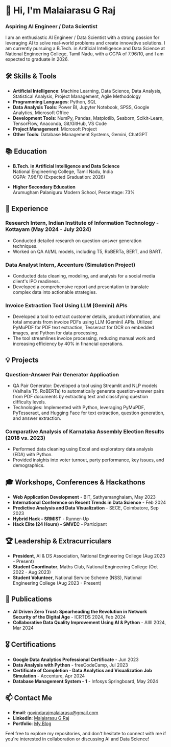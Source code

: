 # 👋 Hi, I'm Malaiarasu G Raj

### Aspiring AI Engineer / Data Scientist

I am an enthusiastic AI Engineer / Data Scientist with a strong passion for leveraging AI to solve real-world problems and create innovative solutions. I am currently pursuing a B.Tech. in Artificial Intelligence and Data Science at National Engineering College, Tamil Nadu, with a CGPA of 7.96/10, and I am expected to graduate in 2026.

## 🛠️ Skills & Tools
- **Artificial Intelligence**: Machine Learning, Data Science, Data Analysis, Statistical Analysis, Project Management, Agile Methodology
- **Programming Languages**: Python, SQL
- **Data Analysis Tools**: Power BI, Jupyter Notebook, SPSS, Google Analytics, Microsoft Office
- **Development Tools**: NumPy, Pandas, Matplotlib, Seaborn, Scikit-Learn, TensorFlow, Anaconda, Git/GitHub, VS Code
- **Project Management**: Microsoft Project
- **Other Tools**: Database Management Systems, Gemini, ChatGPT

## 📚 Education
- **B.Tech. in Artificial Intelligence and Data Science**  
  National Engineering College, Tamil Nadu, India  
  CGPA: 7.96/10 (Expected Graduation: 2026)

- **Higher Secondary Education**  
  Arumugham Palaniguru Modern School, Percentage: 73%

## 💼 Experience
### Research Intern, Indian Institute of Information Technology - Kottayam (May 2024 - July 2024)
- Conducted detailed research on question-answer generation techniques.
- Worked on QA AI/ML models, including T5, RoBERTa, BERT, and BART.

### Data Analyst Intern, Accenture (Simulation Project)
- Conducted data cleaning, modeling, and analysis for a social media client's IPO readiness.
- Developed a comprehensive report and presentation to translate complex data into actionable strategies.

### Invoice Extraction Tool Using LLM (Gemini) APIs
- Developed a tool to extract customer details, product information, and total amounts from invoice PDFs using LLM (Gemini) APIs. Utilized PyMuPDF for PDF text extraction, Tesseract for OCR on embedded images, and Python for data processing.
- The tool streamlines invoice processing, reducing manual work and increasing efficiency by 40% in financial operations.

## 💡 Projects
### **Question-Answer Pair Generator Application**
- QA Pair Generator: Developed a tool using Streamlit and NLP models (Valhalla T5, RoBERTa) to automatically generate question-answer pairs from PDF documents by extracting text and classifying question difficulty levels.
- Technologies: Implemented with Python, leveraging PyMuPDF, PyTesseract, and Hugging Face for text extraction, question generation, and answer extraction.

### **Comparative Analysis of Karnataka Assembly Election Results (2018 vs. 2023)**
- Performed data cleaning using Excel and exploratory data analysis (EDA) with Python.
- Provided insights into voter turnout, party performance, key issues, and demographics.

## 🎓 Workshops, Conferences & Hackathons
- **Web Application Development** - BIT, Sathyamanghalam, May 2023
- **International Conference on Recent Trends in Data Science** - Feb 2024
- **Predictive Analysis and Data Visualization** - SECE, Coimbatore, Sep 2023
- **Hybrid Hack - SRMIST** - Runner-Up
- **Hack Elite (24 Hours) - SMVEC** - Participant

## 🏆 Leadership & Extracurriculars
- **President**, AI & DS Association, National Engineering College (Aug 2023 - Present)
- **Student Coordinator**, Maths Club, National Engineering College (Oct 2022 - Aug 2023)
- **Student Volunteer**, National Service Scheme (NSS), National Engineering College (Aug 2023 - Present)

## 📝 Publications
- **AI Driven Zero Trust: Spearheading the Revolution in Network Security of the Digital Age** - ICRTDS 2024, Feb 2024
- **Collaborative Data Quality Improvement Using AI & Python** - AIIII 2024, Mar 2024

## 🎖️ Certifications
- **Google Data Analytics Professional Certificate** - Jun 2023
- **Data Analysis with Python** - freeCodeCamp, Jul 2023
- **Certificate of Completion - Data Analytics and Visualization Job Simulation** - Accenture, Apr 2024
- **Database Management System - 1** - Infosys Springboard, May 2024

## 📫 Contact Me
- **Email**: [govindarajmalaiarasu@gmail.com](mailto:govindarajmalaiarasu@gmail.com)
- **LinkedIn**: [Malaiarasu G Raj](https://www.linkedin.com/in/malaiarasu-g-raj/)
- **Portfolio**: [My Blog](https://malaiarasu07.wordpress.com/)

Feel free to explore my repositories, and don't hesitate to connect with me if you're interested in collaboration or discussing AI and Data Science!
